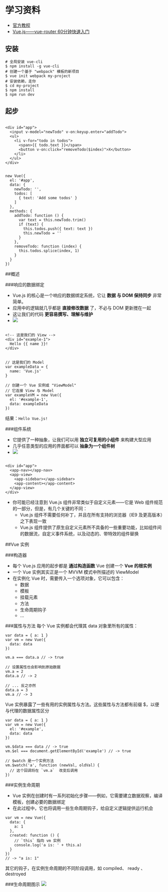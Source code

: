 # 学习资料
- [官方教程](http://vuejs.org.cn/guide/)
- [Vue.js——vue-router 60分钟快速入门](http://www.cnblogs.com/keepfool/p/5690366.html)

## 安装

```
# 全局安装 vue-cli
$ npm install -g vue-cli
# 创建一个基于 "webpack" 模板的新项目
$ vue init webpack my-project
# 安装依赖，走你
$ cd my-project
$ npm install
$ npm run dev
```

## 起步

```HTML:

<div id="app">
  <input v-model="newTodo" v-on:keyup.enter="addTodo">
  <ul>
    <li v-for="todo in todos">
      <span>{{ todo.text }}</span>
      <button v-on:click="removeTodo($index)">X</button>
    </li>
  </ul>
</div>

```

```JS:

new Vue({
  el: '#app',
  data: {
    newTodo: '',
    todos: [
      { text: 'Add some todos' }
    ]
  },
  methods: {
    addTodo: function () {
      var text = this.newTodo.trim()
      if (text) {
        this.todos.push({ text: text })
        this.newTodo = ''
      }
    },
    removeTodo: function (index) {
      this.todos.splice(index, 1)
    }
  }
})
```

##概述

###响应的数据绑定
- Vue.js 的核心是一个响应的数据绑定系统，它让 **数据 与 DOM 保持同步** 非常简单。
- 应用中的逻辑就几乎都是 **直接修改数据** 了，不必与 DOM 更新搅在一起
- 这让我们的代码 **更容易撰写、理解与维护**
- ![](./images/mvvm_model.png)

```HTML:

<!-- 这是我们的 View -->
<div id="example-1">
  Hello {{ name }}!
</div>
```

```JS:

// 这是我们的 Model
var exampleData = {
  name: 'Vue.js'
}

// 创建一个 Vue 实例或 "ViewModel"
// 它连接 View 与 Model
var exampleVM = new Vue({
  el: '#example-1',
  data: exampleData
})
```

结果：`Hello Vue.js!`


###组件系统
- 它提供了一种抽象，让我们可以用 **独立可复用的小组件** 来构建大型应用
- 几乎任意类型的应用的界面都可以 **抽象为一个组件树**
- ![](./images/components_model.png)
```HTML:

<div id="app">
  <app-nav></app-nav>
  <app-view>
    <app-sidebar></app-sidebar>
    <app-content></app-content>
  </app-view>
</div>
```
- 你可能已经注意到 Vue.js 组件非常类似于自定义元素——它是 Web 组件规范的一部分，但是，有几个关键的不同：
    + Vue.js 组件不需要任何补丁，并且在所有支持的浏览器（IE9 及更高版本）之下表现一致
    + Vue.js 组件提供了原生自定义元素所不具备的一些重要功能，比如组件间的数据流，自定义事件系统，以及动态的、带特效的组件替换


##Vue 实例

###构造器
- 每个 Vue.js 应用的起步都是 **通过构造函数** Vue 创建一个 **Vue 的根实例**
- 一个 Vue 实例其实正是一个 MVVM 模式中所描述的 ViewModel
- 在实例化 Vue 时，需要传入一个选项对象，它可以包含：
    + 数据
    + 模板
    + 挂载元素
    + 方法
    + 生命周期钩子
    + ...

###属性与方法
每个 Vue 实例都会代理其 data 对象里所有的属性：
```
var data = { a: 1 }
var vm = new Vue({
  data: data
})

vm.a === data.a // -> true

// 设置属性也会影响到原始数据
vm.a = 2
data.a // -> 2

// ... 反之亦然
data.a = 3
vm.a // -> 3
```

Vue 实例暴露了一些有用的实例属性与方法。这些属性与方法都有前缀 $，以便与代理的数据属性区分
```
var data = { a: 1 }
var vm = new Vue({
  el: '#example',
  data: data
})

vm.$data === data // -> true
vm.$el === document.getElementById('example') // -> true

// $watch 是一个实例方法
vm.$watch('a', function (newVal, oldVal) {
  // 这个回调将在 `vm.a`  改变后调用
})
```

###实例生命周期

- Vue 实例在创建时有一系列初始化步骤——例如，它需要建立数据观察，编译模板，创建必要的数据绑定
- 在此过程中，它也将调用一些生命周期钩子，给自定义逻辑提供运行机会
```
var vm = new Vue({
  data: {
    a: 1
  },
  created: function () {
    // `this` 指向 vm 实例
    console.log('a is: ' + this.a)
  }
})
// -> "a is: 1"
```
其它的钩子，在实例生命周期的不同阶段调用，如 compiled、 ready 、destroyed

###生命周期图示
![](./images/life_cycle.png)



